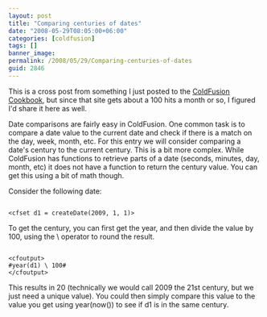 ```yaml
---
layout: post
title: "Comparing centuries of dates"
date: "2008-05-29T08:05:00+06:00"
categories: [coldfusion]
tags: []
banner_image: 
permalink: /2008/05/29/Comparing-centuries-of-dates
guid: 2846
---
```


This is a cross post from something I just posted to the <a href="http://www.coldfusioncookbook.com">ColdFusion Cookbook</a>, but since that site gets about a 100 hits a month or so, I figured I'd share it here as well. 

Date comparisons are fairly easy in ColdFusion. One common task is to compare a date value to the current date and check if there is a match on the day, week, month, etc. For this entry we will consider comparing a date's century to the current century. This is a bit more complex. While ColdFusion has functions to retrieve parts of a date (seconds, minutes, day, month, etc) it does not have a function to return the century value. You can get this using a bit of math though. 

Consider the following date:

<code>
&lt;cfset d1 = createDate(2009, 1, 1)&gt;
</code>

To get the century, you can first get the year, and then divide the value by 100, using the \ operator to round the result.

<code>
&lt;cfoutput&gt;
#year(d1) \ 100#
&lt;/cfoutput&gt;
</code>

This results in 20 (technically we would call 2009 the 21st century, but we just need a unique value). You could then simply compare this value to the value you get using year(now()) to see if d1 is in the same century.